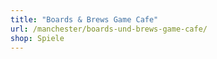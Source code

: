 ```yaml
---
title: "Boards & Brews Game Cafe"
url: /manchester/boards-und-brews-game-cafe/
shop: Spiele
---
```

